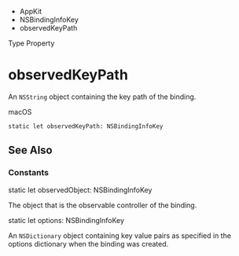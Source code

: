 

- AppKit
- NSBindingInfoKey
-  observedKeyPath 

Type Property

# observedKeyPath

An `NSString` object containing the key path of the binding.

macOS

``` source
static let observedKeyPath: NSBindingInfoKey
```

## See Also

### Constants

static let observedObject: NSBindingInfoKey

The object that is the observable controller of the binding.

static let options: NSBindingInfoKey

An `NSDictionary` object containing key value pairs as specified in the options dictionary when the binding was created.


